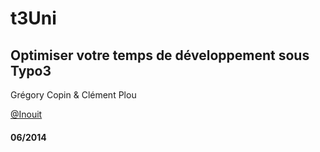# t3Uni
## <span class="orange">Optimiser votre temps de développement sous Typo3</span>

Grégory Copin & Clément Plou

[@Inouit](http://inouit.com)
#### <span class="small">06/2014</span>